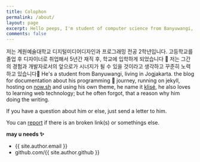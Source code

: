 ```yaml
---
title: Colophon
permalink: /about/
layout: page
excerpt: Hello peeps, I'm student of computer science from Banyuwangi, living in Jogjakarta. This blog for documentation about my programming journey, running on jekyll, hosting on netlify and using my own simple theme.
comments: false
---
```


저는 계원예술대학교 디지털미디어디자인과 프로그래밍 전공 2학년입니다.
고등학교를 졸업 후 디자이너로 취업해서 5년간 재직 후, 학교에 입학하게 되었습니다 🎒
저는 그간의 경험과 개발자로서의 앞으로가 시너지가 될 수 있을 것이라고 생각하고 꾸준히 노력하고 있습니다📍
He's a student from Banyuwangi, living in Jogjakarta. the blog for documentation about his programming 🎒 journey, running on jekyll, hosting on [now.sh](http://now.sh) and using his own theme, he name it <a href="https://github.com/piharpi/jekyll-klise" target="_blank" rel="noopener">klisé</a>, he also loves to learning web technology; but he often forgot, that a reason why him doing the writing.

If you have a question about him or else, just send a letter to him.

You can [report](http://github.com/piharpi/jekyll-klise/issues/new) if there is an broken link(s) or somethings else.

**may u needs ✨**

- {{ site.author.email }}
- github.com/{{ site.author.github }}
